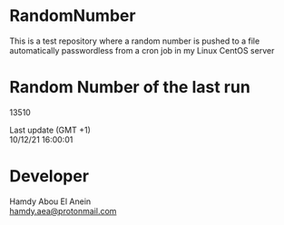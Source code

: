 # RandomNumber    
This is a test repository where a random number is pushed to a file automatically passwordless from a cron job in my Linux CentOS server    
# Random Number of the last run   
13510
      
Last update (GMT +1)    
10/12/21 16:00:01
# Developer    
Hamdy Abou El Anein   
hamdy.aea@protonmail.com
